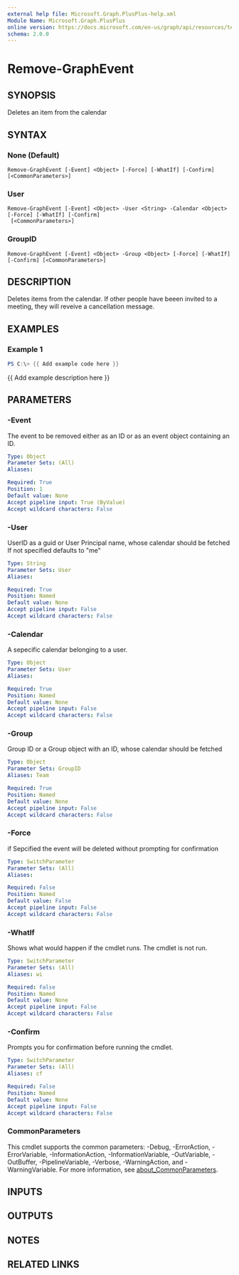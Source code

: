 ```yaml
---
external help file: Microsoft.Graph.PlusPlus-help.xml
Module Name: Microsoft.Graph.PlusPlus
online version: https://docs.microsoft.com/en-us/graph/api/resources/textcolumn?view=graph-rest-1.0
schema: 2.0.0
---
```


# Remove-GraphEvent

## SYNOPSIS
Deletes an item from the calendar

## SYNTAX

### None (Default)
```
Remove-GraphEvent [-Event] <Object> [-Force] [-WhatIf] [-Confirm] [<CommonParameters>]
```

### User
```
Remove-GraphEvent [-Event] <Object> -User <String> -Calendar <Object> [-Force] [-WhatIf] [-Confirm]
 [<CommonParameters>]
```

### GroupID
```
Remove-GraphEvent [-Event] <Object> -Group <Object> [-Force] [-WhatIf] [-Confirm] [<CommonParameters>]
```

## DESCRIPTION
Deletes items from the calendar.
If other people have beeen invited to a meeting,
they will reveive a cancellation message.

## EXAMPLES

### Example 1
```powershell
PS C:\> {{ Add example code here }}
```

{{ Add example description here }}

## PARAMETERS

### -Event
The event to be removed either as an ID or as an event object containing an ID.

```yaml
Type: Object
Parameter Sets: (All)
Aliases:

Required: True
Position: 1
Default value: None
Accept pipeline input: True (ByValue)
Accept wildcard characters: False
```

### -User
UserID as a guid or User Principal name, whose calendar should be fetched If not specified defaults to "me"

```yaml
Type: String
Parameter Sets: User
Aliases:

Required: True
Position: Named
Default value: None
Accept pipeline input: False
Accept wildcard characters: False
```

### -Calendar
A sepecific calendar belonging to a user.

```yaml
Type: Object
Parameter Sets: User
Aliases:

Required: True
Position: Named
Default value: None
Accept pipeline input: False
Accept wildcard characters: False
```

### -Group
Group ID or a Group object with an ID, whose calendar should be fetched

```yaml
Type: Object
Parameter Sets: GroupID
Aliases: Team

Required: True
Position: Named
Default value: None
Accept pipeline input: False
Accept wildcard characters: False
```

### -Force
if Sepcified the event will be deleted without prompting for confirmation

```yaml
Type: SwitchParameter
Parameter Sets: (All)
Aliases:

Required: False
Position: Named
Default value: False
Accept pipeline input: False
Accept wildcard characters: False
```

### -WhatIf
Shows what would happen if the cmdlet runs.
The cmdlet is not run.

```yaml
Type: SwitchParameter
Parameter Sets: (All)
Aliases: wi

Required: False
Position: Named
Default value: None
Accept pipeline input: False
Accept wildcard characters: False
```

### -Confirm
Prompts you for confirmation before running the cmdlet.

```yaml
Type: SwitchParameter
Parameter Sets: (All)
Aliases: cf

Required: False
Position: Named
Default value: None
Accept pipeline input: False
Accept wildcard characters: False
```

### CommonParameters
This cmdlet supports the common parameters: -Debug, -ErrorAction, -ErrorVariable, -InformationAction, -InformationVariable, -OutVariable, -OutBuffer, -PipelineVariable, -Verbose, -WarningAction, and -WarningVariable. For more information, see [about_CommonParameters](http://go.microsoft.com/fwlink/?LinkID=113216).

## INPUTS

## OUTPUTS

## NOTES

## RELATED LINKS
